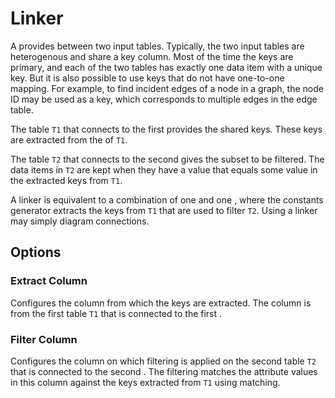 # Linker

A <node-type type="linker"/> provides <page-link link="/dataflow/linking" text="linking"/> between two input tables.
Typically, the two input tables are heterogenous and share a key column.
Most of the time the keys are primary, and each of the two tables has exactly one data item with a unique key.
But it is also possible to use keys that do not have one-to-one mapping.
For example, to find incident edges of a node in a graph,
the node ID may be used as a key, which corresponds to multiple edges in the edge table.

The table `T1` that connects to the first <port-type type="input"/> provides the shared keys.
These keys are extracted from the <ui-prop prop="extract-column"/> of `T1`.

The table `T2` that connects to the second <port-type type="input"/> gives the subset to be filtered.
The data items in `T2` are kept when they have a <ui-prop prop="filter-column"/> value that equals some value in the extracted keys from `T1`.

A linker is equivalent to a combination of one <node-type type="constants-generator"/> and one <node-type type="attribute-filter"/>,
where the constants generator extracts the keys from `T1` that are used to filter `T2`.
Using a linker may simply diagram connections.

## Options
### Extract Column
Configures the column from which the keys are extracted.
The column is from the first table `T1` that is connected to the first <port-type type="input"/>.


### Filter Column
Configures the column on which filtering is applied on the second table `T2` that is connected to the second <port-type type="input"/>.
The filtering matches the attribute values in this column against the keys extracted from `T1` using <ui-value text="Full String"/> matching.
